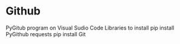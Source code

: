 # Github
PyGitub program on Visual Sudio Code
Libraries to install
pip install PyGithub requests
pip install Git
